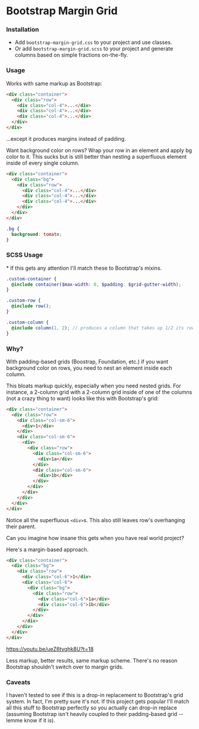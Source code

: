 # Bootstrap Margin Grid

### Installation
- Add `bootstrap-margin-grid.css` to your project and use classes.
- Or add `bootstrap-margin-grid.scss` to your project and generate columns based on simple fractions on-the-fly.

### Usage
Works with same markup as Bootstrap:

```html
<div class="container">
  <div class="row">
    <div class="col-4">...</div>
    <div class="col-4">...</div>
    <div class="col-4">...</div>
  </div>
</div>
```

...except it produces margins instead of padding.

Want background color on rows? Wrap your row in an element and apply bg color to it. This sucks but is still better than nesting a superfluous element inside of every single column.

```html
<div class="container">
  <div class="bg">
    <div class="row">
      <div class="col-4">...</div>
      <div class="col-4">...</div>
      <div class="col-4">...</div>
    </div>
  </div>
</div>
```

```css
.bg {
  background: tomato;
}
```

### SCSS Usage
\* If this gets any attention I'll match these to Bootstrap's mixins.

```scss
.custom-container {
  @include container($max-width: 0, $padding: $grid-gutter-width);
}

.custom-row {
  @include row();
}

.custom-column {
  @include column(1, 2); // produces a column that takes up 1/2 its row
}
```

### Why?
With padding-based grids (Boostrap, Foundation, etc.) if you want background color on rows, you need to nest an element inside each column.

This bloats markup quickly, especially when you need nested grids. For instance, a 2-column grid with a 2-column grid inside of one of the columns (not a crazy thing to want) looks like this with Bootstrap's grid:

```html
<div class="container">
  <div class="row">
    <div class="col-sm-6">
      <div>1</div>
    </div>
    <div class="col-sm-6">
      <div>
        <div class="row">
          <div class="col-sm-6">
            <div>1a</div>
          </div>
          <div class="col-sm-6">
            <div>1b</div>
          </div>
        </div>
      </div>
    </div>
  </div>
</div>
```

Notice all the superfluous `<div>`s. This also still leaves row's overhanging their parent.

Can you imagine how insane this gets when you have real world project?

Here's a margin-based approach.

```html
<div class="container">
  <div class="bg">
    <div class="row">
      <div class="col-6">1</div>
      <div class="col-6">
        <div class="bg">
          <div class="row">
            <div class="col-6">1a</div>
            <div class="col-6">1b</div>
          </div>
        </div>
      </div>
    </div>
  </div>
</div>
```

https://youtu.be/ueZ6tvqhk8U?t=18

Less markup, better results, same markup scheme. There's no reason Bootstrap shouldn't switch over to margin grids.

### Caveats
I haven't tested to see if this is a drop-in replacement to Bootstrap's grid system. In fact, I'm pretty sure it's not.
If this project gets popular I'll match all this stuff to Bootstrap perfectly so you actually can drop-in replace
(assuming Bootstrap isn't heavily coupled to their padding-based grid -- lemme know if it is).

